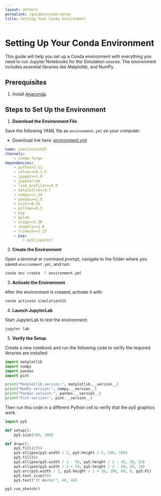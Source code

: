 ```yaml
---
layout: default
permalink: /guides/conda-setup
title: Setting Your Conda Environment
---
```


# Setting Up Your Conda Environment

This guide will help you set up a Conda environment with everything you need to run Jupyter Notebooks for the Simulation course. The environment includes essential libraries like Matplotlib, and NumPy.

## Prerequisites

1. Install [Anaconda](https://www.anaconda.com/download).
 
 
## Steps to Set Up the Environment

1. **Download the Environment File**

Save the following YAML file as `environment.yml` on your computer:

   * Download link here: [environment.yml](https://raw.githubusercontent.com/cmsc326-s25/cmsc326-s25.github.io/refs/heads/main/files/install/environment.yml)

```yaml
name: simulationS25
channels:
    - conda-forge
dependencies:
    - python=3.11
    - colour>=0.1.5
    - jpype1>=1.4
    - jupyterlab
    - line_profiler>=4.0
    - matplotlib>=3.7
    - numpy>=1.24
    - pandas>=1.5
    - pint>=0.22
    - pillow>=9.5
    - pip
    - pylab
    - scipy>=1.10
    - shapely>=2.0
    - trimesh>=3.23
    - pip:
        - py5[jupyter]
```

2. **Create the Environment**

Open a terminal or command prompt, navigate to the folder where you saved `environment.yml`, and run:

```bash
conda env create -f environment.yml
```


3. **Activate the Environment**

After the environment is created, activate it with:

```bash
conda activate simulationS25
```


4. **Launch JupyterLab**

Start JupyterLab to test the environment:

```bash
jupyter lab
```


5. **Verify the Setup**

Create a new notebook and run the following code to verify the required libraries are installed:

```python
import matplotlib
import numpy
import pandas
import pint

print("Matplotlib version:", matplotlib.__version__)
print("NumPy version:", numpy.__version__)
print("Pandas version:", pandas.__version__)
print("Pint version:", pint.__version__)
```
 

Then run this code in a different Python cell to verify that the py5 graphics work. 

```python
import py5

def setup():
    py5.size(300, 300)

def draw():
    py5.fill(255) 
    py5.ellipse(py5.width / 2, py5.height / 2, 200, 200)
    py5.fill(0)  
    py5.ellipse(py5.width / 2 - 50, py5.height / 2 - 40, 20, 20)
    py5.ellipse(py5.width / 2 + 50, py5.height / 2 - 40, 20, 20)
    py5.arc(py5.width / 2, py5.height / 2 + 20, 100, 60, 0, py5.PI)
    py5.text_size(50)
    py5.text("It Works!", 60, 40)

py5.run_sketch()
```